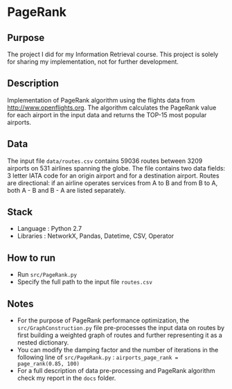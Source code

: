 # PageRank

## Purpose ##
The project I did for my Information Retrieval course. This project is solely for sharing my implementation, not for further development.

## Description ##
Implementation of PageRank algorithm using the flights data from http://www.openflights.org.
The algorithm calculates the PageRank value for each airport in the input data and returns the TOP-15 most popular airports.

## Data ##
The input file `data/routes.csv` contains 59036 routes between 3209 airports on 531 airlines spanning the globe. The file contains two data fields: 3 letter IATA code for an origin airport and for a destination airport. Routes are directional: if an airline operates services from A to B and from B to A, both A - B and B - A are listed separately.
## Stack ##
* Language : Python 2.7
* Libraries : NetworkX, Pandas, Datetime, CSV, Operator
    
## How to run ##
* Run `src/PageRank.py`
* Specify the full path to the input file `routes.csv`

## Notes ##
* For the purpose of PageRank performance optimization, the `src/GraphConstruction.py` file pre-processes the input data on routes by first building a weighted graph of routes and further representing it as a nested dictionary.
* You can modify the damping factor and the number of iterations in the following line of `src/PageRank.py` : `airports_page_rank = page_rank(0.85, 100)`
* For a full description of data pre-processing and PageRank algorithm check my report in the `docs` folder.